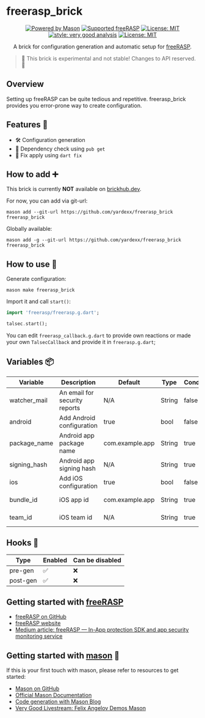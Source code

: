 # freerasp_brick

<p align="center">
<a href="https://github.com/felangel/mason"><img src="https://img.shields.io/endpoint?url=https%3A%2F%2Ftinyurl.com%2Fmason-badge" alt="Powered by Mason"></a>
<a href="https://pub.dev/packages/freerasp"><img src="https://img.shields.io/badge/Supported%20freeRASP-%5E3.0.0-brightgreen" alt="Supported freeRASP"/></a>
<a href="https://opensource.org/licenses/MIT"><img src="https://img.shields.io/badge/license-MIT-purple.svg" alt="License: MIT"></a>
<a href="https://pub.dev/packages/very_good_analysis"><img src="https://img.shields.io/badge/style-very_good_analysis-B22C89.svg" alt="style: very good analysis"></a>
<a href="https://opensource.org/licenses/MIT"><img src="https://img.shields.io/badge/license-MIT-purple.svg" alt="License: MIT"></a>
</p>

<p align="center">
A brick for configuration generation and automatic setup for <a href="https://pub.dev/packages/freerasp">freeRASP</a>.
</p>

> 🚧 This brick is experimental and not stable! Changes to API reserved. 🚧

## Overview
Setting up freeRASP can be quite tedious and repetitive. freerasp_brick provides you error-prone 
way to create configuration.

## Features 🧰
- 🛠 Configuration generation
- 🎯 Dependency check using `pub get`
- 🔧 Fix apply using `dart fix`

## How to add ➕
This brick is currently **NOT** available on [brickhub.dev](https://brickhub.dev/). 

For now, you can add via git-url:
```
mason add --git-url https://github.com/yardexx/freerasp_brick freerasp_brick
```

Globally available:
```
mason add -g --git-url https://github.com/yardexx/freerasp_brick freerasp_brick
```

## How to use 🚀

Generate configuration:
```
mason make freerasp_brick
```

Import it and call `start()`:
```dart
import 'freerasp/freerasp.g.dart';

talsec.start();
```

You can edit `freerasp_callback.g.dart` to provide own reactions or made your own `TalsecCallback`
and provide it in `freerasp.g.dart`;

## Variables 📦
| Variable     | Description                   | Default         | Type   | Conditional | When            |
|--------------|-------------------------------|-----------------|--------|-------------|-----------------|
| watcher_mail | An email for security reports | N/A             | String | false       | N/A             |
| android      | Add Android configuration     | true            | bool   | false       | N/A             |
| package_name | Android app package name      | com.example.app | String | true        | android == true |
| signing_hash | Android app signing hash      | N/A             | String | true        | android == true |
| ios          | Add iOS configuration         | true            | bool   | false       | N/A             |
| bundle_id    | iOS app id                    | com.example.app | String | true        | ios == true     |
| team_id      | iOS team id                   | N/A             | String | true        | ios == true     |

## Hooks 🎣
| Type     | Enabled | Can be disabled |
|----------|---------|-----------------|
| pre-gen  | ✅       | ❌               |
| post-gen | ✅       | ❌               |

## Getting started with [freeRASP][freerasp-pubdev]
- [freeRASP on GitHub][freerasp-github]
- [freeRASP website][freerasp-website]
- [Medium article: freeRASP — In-App protection SDK and app security monitoring service][freerasp-medium]

## Getting started with [mason][mason-github]  🧱

If this is your first touch with mason, please refer to resources to get started:

- [Mason on GitHub][mason-github]
- [Official Mason Documentation][mason-docs]
- [Code generation with Mason Blog][mason-blog]
- [Very Good Livestream: Felix Angelov Demos Mason][mason-yt]

[mason-github]: https://github.com/felangel/mason

[mason-docs]: https://github.com/felangel/mason/tree/master/packages/mason_cli#readme

[mason-blog]: https://verygood.ventures/blog/code-generation-with-mason

[mason-yt]: https://youtu.be/G4PTjA6tpTU

[freerasp-github]: https://github.com/talsec/Free-RASP-Flutter

[freerasp-pubdev]: https://pub.dev/packages/freerasp

[freerasp-website]: https://www.talsec.app/freerasp-in-app-protection-security-talsec

[freerasp-medium]: https://medium.com/geekculture/freerasp-in-app-protection-sdk-and-app-security-monitoring-service-de12d8e49400
